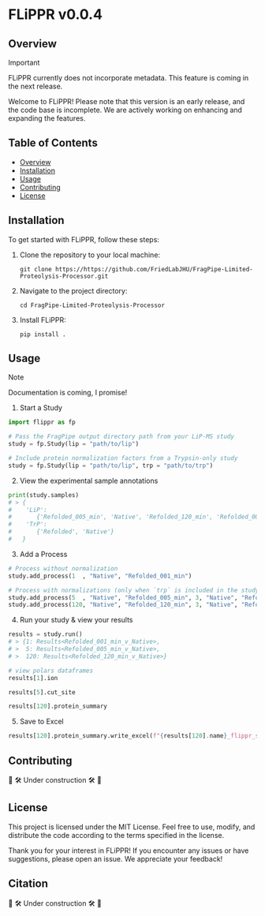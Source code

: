 # FLiPPR v0.0.4

## Overview

> [!IMPORTANT]  
> FLiPPR currently does not incorporate metadata. This feature is coming in the next release.

Welcome to FLiPPR! Please note that this version is an early release, and the code base is incomplete. We are actively working on enhancing and expanding the features.

## Table of Contents

- [Overview](#overview)
- [Installation](#installation)
- [Usage](#usage)
- [Contributing](#contributing)
- [License](#license)

## Installation

To get started with FLiPPR, follow these steps:

1. Clone the repository to your local machine:

    ```
    git clone https://https://github.com/FriedLabJHU/FragPipe-Limited-Proteolysis-Processor.git
    ```

2. Navigate to the project directory:

    ```
    cd FragPipe-Limited-Proteolysis-Processor
    ```

3. Install FLiPPR:

    ```
    pip install .
    ```

## Usage

> [!NOTE]  
> Documentation is coming, I promise!

1. Start a Study

```python
import flippr as fp

# Pass the FragPipe output directory path from your LiP-MS study
study = fp.Study(lip = "path/to/lip")

# Include protein normalization factors from a Trypsin-only study
study = fp.Study(lip = "path/to/lip", trp = "path/to/trp")
```

2. View the experimental sample annotations

```python
print(study.samples)
# > {
#    'LiP': 
#       {'Refolded_005_min', 'Native', 'Refolded_120_min', 'Refolded_001_min'},
#    'TrP': 
#       {'Refolded', 'Native'}
#   }
```

3. Add a Process

```python
# Process without normalization
study.add_process(1  , "Native", "Refolded_001_min")

# Process with normalizations (only when `trp` is included in the study)
study.add_process(5  , "Native", "Refolded_005_min", 3, "Native", "Refolded", 3)
study.add_process(120, "Native", "Refolded_120_min", 3, "Native", "Refolded", 3)
```

4. Run your study & view your results

```python
results = study.run()
# > {1: Results<Refolded_001_min_v_Native>,
# >  5: Results<Refolded_005_min_v_Native>,
# >  120: Results<Refolded_120_min_v_Native>}

# view polars dataframes
results[1].ion

results[5].cut_site

results[120].protein_summary
```

5. Save to Excel

```python
results[120].protein_summary.write_excel(f"{results[120].name}_flippr_summary.xlsx")
```

## Contributing

:safety_vest: :hammer_and_wrench: Under construction :hammer_and_wrench: :safety_vest:	

## License

This project is licensed under the MIT License. Feel free to use, modify, and distribute the code according to the terms specified in the license.

Thank you for your interest in FLiPPR! If you encounter any issues or have suggestions, please open an issue. We appreciate your feedback!

## Citation

:safety_vest: :hammer_and_wrench: Under construction :hammer_and_wrench: :safety_vest:	
